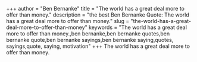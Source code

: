 +++
author = "Ben Bernanke"
title = "The world has a great deal more to offer than money."
description = "the best Ben Bernanke Quote: The world has a great deal more to offer than money."
slug = "the-world-has-a-great-deal-more-to-offer-than-money"
keywords = "The world has a great deal more to offer than money.,ben bernanke,ben bernanke quotes,ben bernanke quote,ben bernanke sayings,ben bernanke saying,quotes, sayings,quote, saying, motivation"
+++
The world has a great deal more to offer than money.
